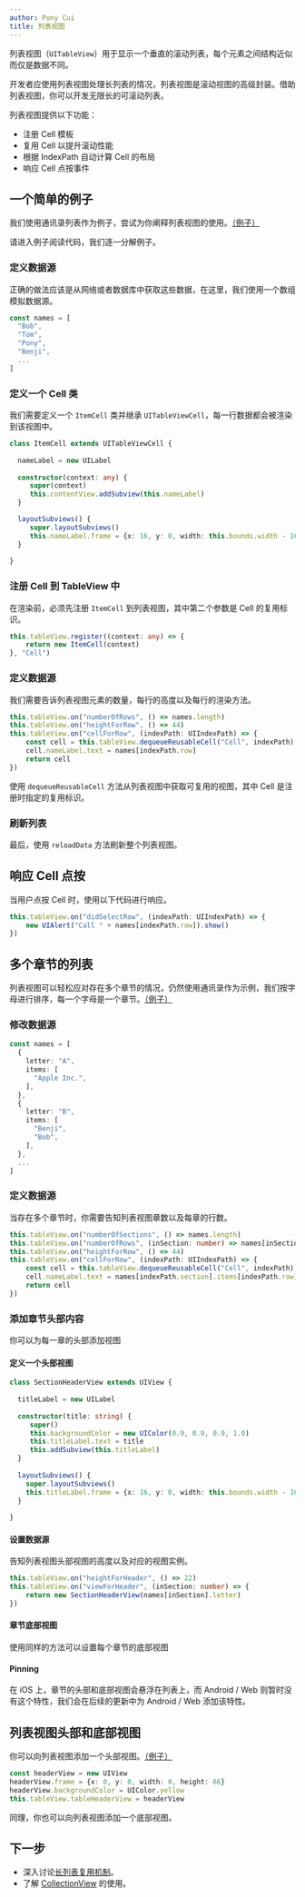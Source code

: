```yaml
---
author: Pony Cui
title: 列表视图
---
```


列表视图（```UITableView```）用于显示一个垂直的滚动列表，每个元素之间结构近似而仅是数据不同。

开发者应使用列表视图处理长列表的情况，列表视图是滚动视图的高级封装。借助列表视图，你可以开发无限长的可滚动列表。

列表视图提供以下功能：

* 注册 Cell 模板
* 复用 Cell 以提升滚动性能
* 根据 IndexPath 自动计算 Cell 的布局
* 响应 Cell 点按事件

## 一个简单的例子

我们使用通讯录列表作为例子，尝试为你阐释列表视图的使用。[（例子）](https://jsbin.com/xegajew/edit?js,output)

请进入例子阅读代码，我们逐一分解例子。

### 定义数据源

正确的做法应该是从网络或者数据库中获取这些数据，在这里，我们使用一个数组模拟数据源。

```typescript
const names = [
  "Bob",
  "Tom",
  "Pony",
  "Benji",
  ...
]
```

### 定义一个 Cell 类

我们需要定义一个 ```ItemCell``` 类并继承 ```UITableViewCell```，每一行数据都会被渲染到该视图中。

```typescript
class ItemCell extends UITableViewCell {
  
  nameLabel = new UILabel
  
  constructor(context: any) {
     super(context)
     this.contentView.addSubview(this.nameLabel)
  }

  layoutSubviews() {
     super.layoutSubviews()
     this.nameLabel.frame = {x: 16, y: 0, width: this.bounds.width - 16, height: this.bounds.height}
  }
  
}
```

### 注册 Cell 到 TableView 中

在渲染前，必须先注册 ```ItemCell``` 到列表视图，其中第二个参数是 Cell 的复用标识。

```typescript
this.tableView.register((context: any) => {
    return new ItemCell(context)
}, "Cell")
```

### 定义数据源

我们需要告诉列表视图元素的数量，每行的高度以及每行的渲染方法。

```typescript
this.tableView.on("numberOfRows", () => names.length)
this.tableView.on("heightForRow", () => 44)
this.tableView.on("cellForRow", (indexPath: UIIndexPath) => {
    const cell = this.tableView.dequeueReusableCell("Cell", indexPath) as ItemCell
    cell.nameLabel.text = names[indexPath.row]
    return cell
})
```

使用 ```dequeueReusableCell``` 方法从列表视图中获取可复用的视图，其中 Cell 是注册时指定的复用标识。

### 刷新列表

最后，使用 ```reloadData``` 方法刷新整个列表视图。

## 响应 Cell 点按

当用户点按 Cell 时，使用以下代码进行响应。

```typescript
this.tableView.on("didSelectRow", (indexPath: UIIndexPath) => {
    new UIAlert("Call " + names[indexPath.row]).show()
})
```

## 多个章节的列表

列表视图可以轻松应对存在多个章节的情况，仍然使用通讯录作为示例，我们按字母进行排序，每一个字母是一个章节。[（例子）](https://jsbin.com/hejumaw/edit?js,output)

### 修改数据源

```typescript
const names = [
  {
    letter: "A",
    items: [
      "Apple Inc.",
    ],
  },
  {
    letter: "B",
    items: [
      "Benji",
      "Bob",
    ],
  },
  ...
]
```

### 定义数据源

当存在多个章节时，你需要告知列表视图章数以及每章的行数。

```typescript
this.tableView.on("numberOfSections", () => names.length)
this.tableView.on("numberOfRows", (inSection: number) => names[inSection].items.length)
this.tableView.on("heightForRow", () => 44)
this.tableView.on("cellForRow", (indexPath: UIIndexPath) => {
    const cell = this.tableView.dequeueReusableCell("Cell", indexPath) as ItemCell
    cell.nameLabel.text = names[indexPath.section].items[indexPath.row]
    return cell
})
```

### 添加章节头部内容

你可以为每一章的头部添加视图

#### 定义一个头部视图

```typescript
class SectionHeaderView extends UIView {
  
  titleLabel = new UILabel
  
  constructor(title: string) {
     super()
     this.backgroundColor = new UIColor(0.9, 0.9, 0.9, 1.0)
     this.titleLabel.text = title
     this.addSubview(this.titleLabel)
  }
     
  layoutSubviews() {
    super.layoutSubviews()
    this.titleLabel.frame = {x: 16, y: 0, width: this.bounds.width - 16, height: this.bounds.height}
  }
  
}
```

#### 设置数据源

告知列表视图头部视图的高度以及对应的视图实例。

```typescript
this.tableView.on("heightForHeader", () => 22)
this.tableView.on("viewForHeader", (inSection: number) => {
    return new SectionHeaderView(names[inSection].letter)
})
```

#### 章节底部视图

使用同样的方法可以设置每个章节的底部视图

#### Pinning

在 iOS 上，章节的头部和底部视图会悬浮在列表上，而 Android / Web 则暂时没有这个特性，我们会在后续的更新中为 Android / Web 添加该特性。

## 列表视图头部和底部视图

你可以向列表视图添加一个头部视图。[（例子）](https://jsbin.com/gahapez/edit?js,output)

```typescript
const headerView = new UIView
headerView.frame = {x: 0, y: 0, width: 0, height: 66}
headerView.backgroundColor = UIColor.yellow
this.tableView.tableHeaderView = headerView
```

同理，你也可以向列表视图添加一个底部视图。

## 下一步

* 深入讨论[长列表复用机制](guide-tableview-reuse.md)。
* 了解 [CollectionView](guide-collectionview.md) 的使用。